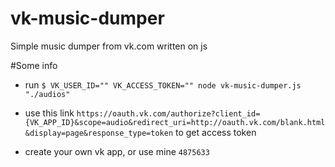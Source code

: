 # vk-music-dumper
Simple music dumper from vk.com written on js

#Some info
* run `$ VK_USER_ID="" VK_ACCESS_TOKEN="" node vk-music-dumper.js "./audios"`

* use this link `https://oauth.vk.com/authorize?client_id={VK_APP_ID}&scope=audio&redirect_uri=http://oauth.vk.com/blank.html&display=page&response_type=token` to get access token

* create your own vk app, or use mine `4875633`
